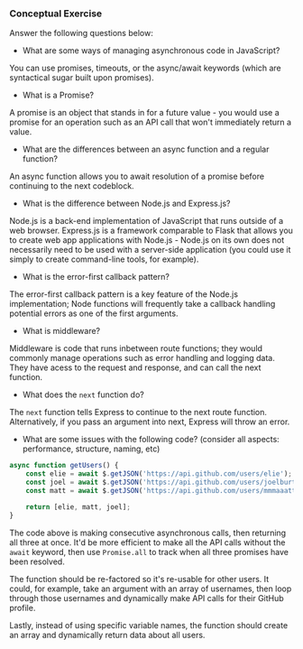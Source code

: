 ### Conceptual Exercise

Answer the following questions below:

-   What are some ways of managing asynchronous code in JavaScript?

You can use promises, timeouts, or the async/await keywords (which are syntactical sugar built upon promises).

-   What is a Promise?

A promise is an object that stands in for a future value - you would use a promise for an operation such as an API call that won't immediately return a value.

-   What are the differences between an async function and a regular function?

An async function allows you to await resolution of a promise before continuing to the next codeblock.

-   What is the difference between Node.js and Express.js?

Node.js is a back-end implementation of JavaScript that runs outside of a web browser. Express.js is a framework comparable to Flask that allows you to create web app applications with Node.js - Node.js on its own does not necessarily need to be used with a server-side application (you could use it simply to create command-line tools, for example).

-   What is the error-first callback pattern?

The error-first callback pattern is a key feature of the Node.js implementation; Node functions will frequently take a callback handling potential errors as one of the first arguments.

-   What is middleware?

Middleware is code that runs inbetween route functions; they would commonly manage operations such as error handling and logging data. They have acess to the request and response, and can call the next function.

-   What does the `next` function do?

The `next` function tells Express to continue to the next route function. Alternatively, if you pass an argument into next, Express will throw an error.

-   What are some issues with the following code? (consider all aspects: performance, structure, naming, etc)

```js
async function getUsers() {
	const elie = await $.getJSON('https://api.github.com/users/elie');
	const joel = await $.getJSON('https://api.github.com/users/joelburton');
	const matt = await $.getJSON('https://api.github.com/users/mmmaaatttttt');

	return [elie, matt, joel];
}
```

The code above is making consecutive asynchronous calls, then returning all three at once. It'd be more efficient to make all the API calls without the `await` keyword, then use `Promise.all` to track when all three promises have been resolved.

The function should be re-factored so it's re-usable for other users. It could, for example, take an argument with an array of usernames, then loop through those usernames and dynamically make API calls for their GitHub profile.

Lastly, instead of using specific variable names, the function should create an array and dynamically return data about all users.
